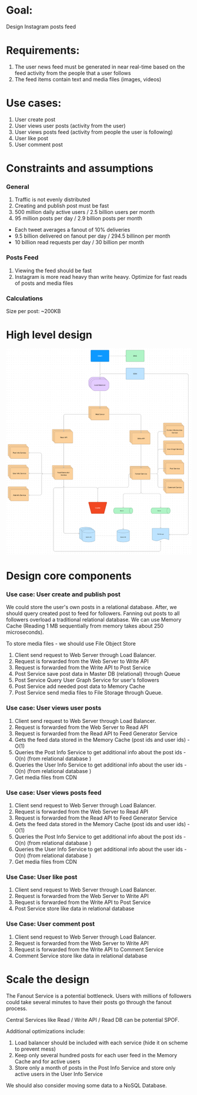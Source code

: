 # Goal:
Design Instagram posts feed

# Requirements:
1. The user news feed must be generated in near real-time based on the feed activity from the people that a user follows
2. The feed items contain text and media files (images, videos)

# Use cases:
1. User create post
2. User views user posts (activity from the user)
3. User views posts feed (activity from people the user is following)
4. User like post
5. User comment post

# Constraints and assumptions

### General

1. Traffic is not evenly distributed
2. Creating and publish post must be fast
3. 500 million daily active users / 2.5 billion users per month
4. 95 million posts per day / 2.9 billion posts per month
- Each tweet averages a fanout of 10% deliveries
- 9.5 billion delivered on fanout per day / 294.5 billinon per month
- 10 billion read requests per day / 30 billion per month

### Posts Feed

1. Viewing the feed should be fast
2. Instagram is more read heavy than write heavy. Optimize for fast reads of posts and media files

### Calculations

Size per post: ~200KB
# High level design
![](flowchart.png)

# Design core components

### Use case: User create and publish post

We could store the user's own posts in a relational database. After, we should query created post to feed for followers. Fanning out posts to all followers overload a traditional relational database.  We can use Memory Cache (Reading 1 MB sequentially from memory takes about 250 microseconds).

To store media files - we should use File Object Store

1. Client send request to Web Server  through Load Balancer.
2. Request is forwarded from the Web Server to Write  API
3. Request is forwarded from the Write API to Post Service
4. Post Service save post data in Master DB (relational) through Queue
5. Post Service Query User Graph Service for user's followers
6. Post Service add needed post data to Memory Cache
7. Post Service send media files to File Storage through Queue.

### Use case: User views user posts
1. Client send request to Web Server  through Load Balancer.
2. Request is forwarded from the Web Server to Read  API
3. Request is forwarded from the Read API to Feed Generator Service
4. Gets the feed data stored in the Memory Cache (post ids and user ids) - O(1)
5. Queries the Post Info Service to get additional info about the post ids - O(n) (from relational database )
6. Queries the User Info Service to get additional info about the user ids - O(n) (from relational database )
7. Get media files from CDN

### Use case: User views posts feed
1. Client send request to Web Server through Load Balancer.
2. Request is forwarded from the Web Server to Read  API
3. Request is forwarded from the Read API to Feed Generator Service
4. Gets the feed data stored in the Memory Cache (post ids and user ids) - O(1)
5. Queries the Post Info Service to get additional info about the post ids - O(n) (from relational database )
6. Queries the User Info Service to get additional info about the user ids - O(n) (from relational database )
7. Get media files from CDN

### Use Case: User like post
1. Client send request to Web Server  through Load Balancer.
2. Request is forwarded from the Web Server to Write  API
3. Request is forwarded from the Write API to Post Service
4. Post Service store like data in relational database

### Use Case: User comment post
1. Client send request to Web Server  through Load Balancer.
2. Request is forwarded from the Web Server to Write  API
3. Request is forwarded from the Write API to Comment Service
4. Comment Service store like data in relational database

# Scale the design
The Fanout Service is a potential bottleneck. Users with millions of followers could take several minutes to have their posts go through the fanout process.

Central Services like Read / Write API / Read DB can be potential SPOF.

Additional optimizations include:
1. Load balancer should be included with each service (hide it on scheme to prevent mess)
2. Keep only several hundred posts for each user feed in the Memory Cache and for active users
3. Store only a month of posts in the Post Info Service and store only active users in the User Info Service

We should also consider moving some data to a NoSQL Database.